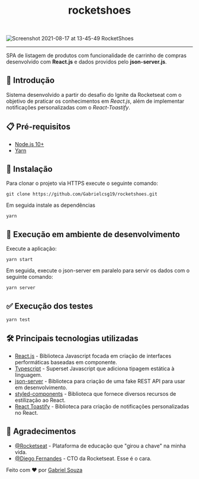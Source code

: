 <h1 align="center">rocketshoes</h1><br>

![Screenshot 2021-08-17 at 13-45-49 RocketShoes](https://user-images.githubusercontent.com/54643425/129767001-b0a73205-0829-452f-ac99-205be0f695b1.png)

---
SPA de listagem de produtos com funcionalidade de carrinho de compras desenvolvido com __React.js__ e dados providos pelo __json-server.js__.

## 🚀 Introdução
Sistema desenvolvido a partir do desafio do Ignite da Rocketseat com o objetivo de praticar os conhecimentos em *React.js*, além de implementar notificações personalizadas com o *React-Toastify*.

## 📋 Pré-requisitos

- [Node.js 10+](https://nodejs.org/en/download/)
- [Yarn](https://classic.yarnpkg.com/en/docs/install/#windows-stable)

## :wrench: Instalação

Para clonar o projeto via HTTPS execute o seguinte comando:

```
git clone https://github.com/Gabrielcsg19/rocketshoes.git
```

Em seguida instale as dependências

```
yarn
```

## 🔨 Execução em ambiente de desenvolvimento

Execute a aplicação:

```
yarn start
```

Em seguida, execute o json-server em paralelo para servir os dados com o seguinte comando:

```
yarn server
```

## :white_check_mark: Execução dos testes
```
yarn test
```

## 🛠️ Principais tecnologias utilizadas
- [React.js](https://reactjs.org/) - Biblioteca Javascript focada em criação de interfaces performáticas baseadas em componente.
- [Typescript](https://www.typescriptlang.org/) - Superset Javascript que adiciona tipagem estática à linguagem.
- [json-server](https://github.com/typicode/json-server) - Biblioteca para criação de uma fake REST API para usar em desenvolvimento.
- [styled-components](https://styled-components.com/) - Biblioteca que fornece diversos recursos de estilização ao React.
- [React Toastify](https://fkhadra.github.io/react-toastify/introduction) - Biblioteca para criação de notificações personalizadas no React.

## 🎉 Agradecimentos

- [@Rocketseat](https://github.com/Rocketseat) - Plataforma de educação que "girou a chave" na minha vida.
- [@Diego Fernandes](https://github.com/diego3g) - CTO da Rocketseat. Esse é o cara.

Feito com :heart: por [Gabriel Souza](https://github.com/Gabrielcsg19)
